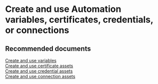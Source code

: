 <properties
	pageTitle="Create and use Automation variables, certificates, credentials, or connections"
	description="Create and use Automation variables, certificates, credentials, or connections"
	service="microsoft.automation"
	resource="automationaccounts"
	authors="kasparks"
	displayOrder=""
    selfHelpType="resource"
	supportTopicIds=""
	resourceTags=""
	productPesIds=""
	cloudEnvironments="public"
/>

# Create and use Automation variables, certificates, credentials, or connections

## **Recommended documents**
[Create and use variables](http://aka.ms/automation-variables)<br>
[Create and use certificate assets](http://aka.ms/automation-certificates)<br>
[Create and use credential assets](http://aka.ms/automation-credentials)<br>
[Create and use connection assets](http://aka.ms/automation-connections)

